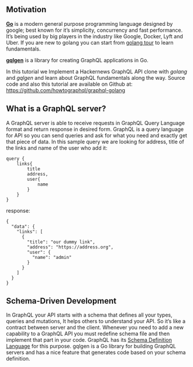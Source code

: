 Motivation <span id="motivation"></span>
----------------------------------------

[**Go**](https://golang.org/) is a modern general purpose programming language designed by google; best known for it’s simplicity, concurrency and fast performance. It’s being used by big players in the industry like Google, Docker, Lyft and Uber. If you are new to golang you can start from [golang tour](https://tour.golang.org/) to learn fundamentals.

[**gqlgen**](https://gqlgen.com/) is a library for creating GraphQL applications in Go.

In this tutorial we Implement a Hackernews GraphQL API clone with *golang* and *gqlgen* and learn about GraphQL fundamentals along the way. Source code and also this tutorial are available on Github at: https://github.com/howtographql/graphql-golang

What is a GraphQL server? <span id="what-is-a-graphql-server"></span>
---------------------------------------------------------------------

A GraphQL server is able to receive requests in GraphQL Query Language format and return response in desired form. GraphQL is a query language for API so you can send queries and ask for what you need and exactly get that piece of data. In this sample query we are looking for address, title of the links and name of the user who add it:

    query {
        links{
            title
            address,
            user{
                name
            }
        }
    }

response:

    {
      "data": {
        "links": [
          {
            "title": "our dummy link",
            "address": "https://address.org",
            "user": {
              "name": "admin"
            }
          }
        ]
      }
    }

Schema-Driven Development <span id="schema-driven-development"></span>
----------------------------------------------------------------------

In GraphQL your API starts with a schema that defines all your types, queries and mutations, It helps others to understand your API. So it’s like a contract between server and the client. Whenever you need to add a new capability to a GraphQL API you must redefine schema file and then implement that part in your code. GraphQL has its [Schema Definition Language](http://graphql.org/learn/schema/) for this purpose. gqlgen is a Go library for building GraphQL servers and has a nice feature that generates code based on your schema definition.
